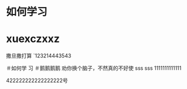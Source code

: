 
# 如何学习

xuexczxxz
=======
撒旦撒打算
`123214443543


＃如何学
习
＃鹅鹅鹅鹅
劝你换个脑子，不然真的不好使
sss
sss
1111111111111


422222222222222222号

